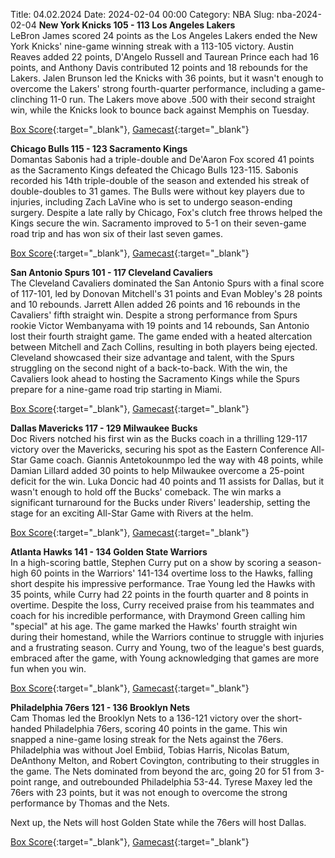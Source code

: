 Title: 04.02.2024
Date: 2024-02-04 00:00
Category: NBA 
Slug: nba-2024-02-04 
**New York Knicks 105 - 113 Los Angeles Lakers**  
LeBron James scored 24 points as the Los Angeles Lakers ended the New York Knicks' nine-game winning streak with a 113-105 victory. Austin Reaves added 22 points, D'Angelo Russell and Taurean Prince each had 16 points, and Anthony Davis contributed 12 points and 18 rebounds for the Lakers. Jalen Brunson led the Knicks with 36 points, but it wasn't enough to overcome the Lakers' strong fourth-quarter performance, including a game-clinching 11-0 run. The Lakers move above .500 with their second straight win, while the Knicks look to bounce back against Memphis on Tuesday. 

[Box Score](https://www.nba.com/game/lal-vs-nyk-0022300701/box-score){:target="_blank"}, [Gamecast](https://www.nba.com/game/lal-vs-nyk-0022300701){:target="_blank"}<br>

**Chicago Bulls 115 - 123 Sacramento Kings**  
Domantas Sabonis had a triple-double and De'Aaron Fox scored 41 points as the Sacramento Kings defeated the Chicago Bulls 123-115. Sabonis recorded his 14th triple-double of the season and extended his streak of double-doubles to 31 games. The Bulls were without key players due to injuries, including Zach LaVine who is set to undergo season-ending surgery. Despite a late rally by Chicago, Fox's clutch free throws helped the Kings secure the win. Sacramento improved to 5-1 on their seven-game road trip and has won six of their last seven games. 

[Box Score](https://www.nba.com/game/sac-vs-chi-0022300700/box-score){:target="_blank"}, [Gamecast](https://www.nba.com/game/sac-vs-chi-0022300700){:target="_blank"}<br>

**San Antonio Spurs 101 - 117 Cleveland Cavaliers**  
The Cleveland Cavaliers dominated the San Antonio Spurs with a final score of 117-101, led by Donovan Mitchell's 31 points and Evan Mobley's 28 points and 10 rebounds. Jarrett Allen added 26 points and 16 rebounds in the Cavaliers' fifth straight win. Despite a strong performance from Spurs rookie Victor Wembanyama with 19 points and 14 rebounds, San Antonio lost their fourth straight game. The game ended with a heated altercation between Mitchell and Zach Collins, resulting in both players being ejected. Cleveland showcased their size advantage and talent, with the Spurs struggling on the second night of a back-to-back. With the win, the Cavaliers look ahead to hosting the Sacramento Kings while the Spurs prepare for a nine-game road trip starting in Miami. 

[Box Score](https://www.nba.com/game/cle-vs-sas-0022300703/box-score){:target="_blank"}, [Gamecast](https://www.nba.com/game/cle-vs-sas-0022300703){:target="_blank"}<br>

**Dallas Mavericks 117 - 129 Milwaukee Bucks**  
Doc Rivers notched his first win as the Bucks coach in a thrilling 129-117 victory over the Mavericks, securing his spot as the Eastern Conference All-Star Game coach. Giannis Antetokounmpo led the way with 48 points, while Damian Lillard added 30 points to help Milwaukee overcome a 25-point deficit for the win. Luka Doncic had 40 points and 11 assists for Dallas, but it wasn't enough to hold off the Bucks' comeback. The win marks a significant turnaround for the Bucks under Rivers' leadership, setting the stage for an exciting All-Star Game with Rivers at the helm. 

[Box Score](https://www.nba.com/game/mil-vs-dal-0022300702/box-score){:target="_blank"}, [Gamecast](https://www.nba.com/game/mil-vs-dal-0022300702){:target="_blank"}<br>

**Atlanta Hawks 141 - 134 Golden State Warriors**  
In a high-scoring battle, Stephen Curry put on a show by scoring a season-high 60 points in the Warriors' 141-134 overtime loss to the Hawks, falling short despite his impressive performance. Trae Young led the Hawks with 35 points, while Curry had 22 points in the fourth quarter and 8 points in overtime. Despite the loss, Curry received praise from his teammates and coach for his incredible performance, with Draymond Green calling him "special" at his age. The game marked the Hawks' fourth straight win during their homestand, while the Warriors continue to struggle with injuries and a frustrating season. Curry and Young, two of the league's best guards, embraced after the game, with Young acknowledging that games are more fun when you win. 

[Box Score](https://www.nba.com/game/gsw-vs-atl-0022300699/box-score){:target="_blank"}, [Gamecast](https://www.nba.com/game/gsw-vs-atl-0022300699){:target="_blank"}<br>

**Philadelphia 76ers 121 - 136 Brooklyn Nets**  
Cam Thomas led the Brooklyn Nets to a 136-121 victory over the short-handed Philadelphia 76ers, scoring 40 points in the game. This win snapped a nine-game losing streak for the Nets against the 76ers. Philadelphia was without Joel Embiid, Tobias Harris, Nicolas Batum, DeAnthony Melton, and Robert Covington, contributing to their struggles in the game. The Nets dominated from beyond the arc, going 20 for 51 from 3-point range, and outrebounded Philadelphia 53-44. Tyrese Maxey led the 76ers with 23 points, but it was not enough to overcome the strong performance by Thomas and the Nets. 

Next up, the Nets will host Golden State while the 76ers will host Dallas. 

[Box Score](https://www.nba.com/game/bkn-vs-phi-0022300698/box-score){:target="_blank"}, [Gamecast](https://www.nba.com/game/bkn-vs-phi-0022300698){:target="_blank"}<br>

